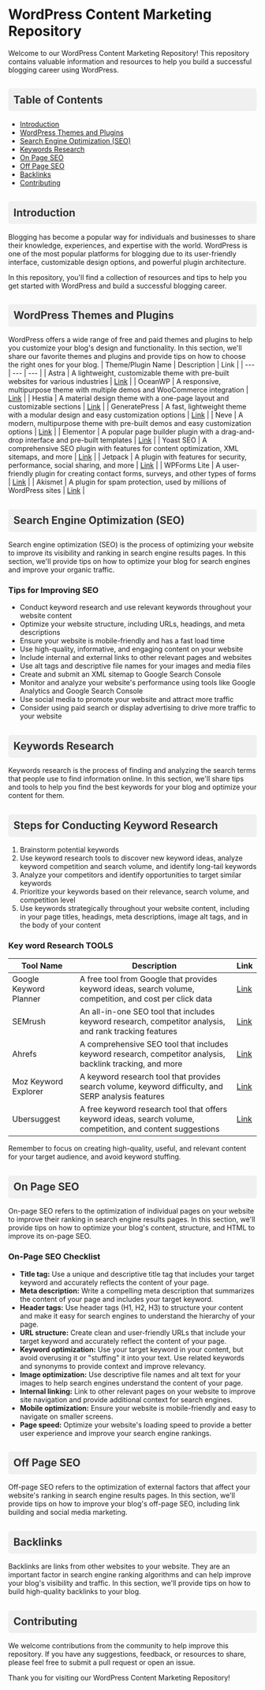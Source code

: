 # WordPress Content Marketing Repository

Welcome to our WordPress Content Marketing Repository! This repository contains valuable information and resources to help you build a successful blogging career using WordPress.




<style>
  h2 {
    background-color: #f0f0f0;
    color: #333;
    padding: 0.5em;
    border-radius: 5px;
  }
</style>




## Table of Contents

- [Introduction](#introduction)
- [WordPress Themes and Plugins](#wordpress-themes-and-plugins)
- [Search Engine Optimization (SEO)](#search-engine-optimization-seo)
- [Keywords Research](#keywords-research)
- [On Page SEO](#on-page-seo)
- [Off Page SEO](#off-page-seo)
- [Backlinks](#backlinks)
- [Contributing](#contributing)

## Introduction

Blogging has become a popular way for individuals and businesses to share their knowledge, experiences, and expertise with the world. WordPress is one of the most popular platforms for blogging due to its user-friendly interface, customizable design options, and powerful plugin architecture. 

In this repository, you'll find a collection of resources and tips to help you get started with WordPress and build a successful blogging career.

## WordPress Themes and Plugins

WordPress offers a wide range of free and paid themes and plugins to help you customize your blog's design and functionality. In this section, we'll share our favorite themes and plugins and provide tips on how to choose the right ones for your blog.
| Theme/Plugin Name | Description | Link |
| --- | --- | --- |
| Astra | A lightweight, customizable theme with pre-built websites for various industries | [Link](https://wpastra.com/) |
| OceanWP | A responsive, multipurpose theme with multiple demos and WooCommerce integration | [Link](https://oceanwp.org/) |
| Hestia | A material design theme with a one-page layout and customizable sections | [Link](https://themeisle.com/themes/hestia/) |
| GeneratePress | A fast, lightweight theme with a modular design and easy customization options | [Link](https://generatepress.com/) |
| Neve | A modern, multipurpose theme with pre-built demos and easy customization options | [Link](https://themeisle.com/themes/neve/) |
| Elementor | A popular page builder plugin with a drag-and-drop interface and pre-built templates | [Link](https://elementor.com/) |
| Yoast SEO | A comprehensive SEO plugin with features for content optimization, XML sitemaps, and more | [Link](https://yoast.com/wordpress/plugins/seo/) |
| Jetpack | A plugin with features for security, performance, social sharing, and more | [Link](https://jetpack.com/) |
| WPForms Lite | A user-friendly plugin for creating contact forms, surveys, and other types of forms | [Link](https://wpforms.com/) |
| Akismet | A plugin for spam protection, used by millions of WordPress sites | [Link](https://akismet.com/) |


## Search Engine Optimization (SEO)

Search engine optimization (SEO) is the process of optimizing your website to improve its visibility and ranking in search engine results pages. In this section, we'll provide tips on how to optimize your blog for search engines and improve your organic traffic.

### Tips for Improving SEO

- Conduct keyword research and use relevant keywords throughout your website content
- Optimize your website structure, including URLs, headings, and meta descriptions
- Ensure your website is mobile-friendly and has a fast load time
- Use high-quality, informative, and engaging content on your website
- Include internal and external links to other relevant pages and websites
- Use alt tags and descriptive file names for your images and media files
- Create and submit an XML sitemap to Google Search Console
- Monitor and analyze your website's performance using tools like Google Analytics and Google Search Console
- Use social media to promote your website and attract more traffic
- Consider using paid search or display advertising to drive more traffic to your website


## Keywords Research

Keywords research is the process of finding and analyzing the search terms that people use to find information online. In this section, we'll share tips and tools to help you find the best keywords for your blog and optimize your content for them.
## Steps for Conducting Keyword Research

1. Brainstorm potential keywords
2. Use keyword research tools to discover new keyword ideas, analyze keyword competition and search volume, and identify long-tail keywords
3. Analyze your competitors and identify opportunities to target similar keywords
4. Prioritize your keywords based on their relevance, search volume, and competition level
5. Use keywords strategically throughout your website content, including in your page titles, headings, meta descriptions, image alt tags, and in the body of your content

### Key word Research TOOLS
| Tool Name | Description | Link |
| --- | --- | --- |
| Google Keyword Planner | A free tool from Google that provides keyword ideas, search volume, competition, and cost per click data | [Link](https://ads.google.com/home/tools/keyword-planner/) |
| SEMrush | An all-in-one SEO tool that includes keyword research, competitor analysis, and rank tracking features | [Link](https://www.semrush.com/) |
| Ahrefs | A comprehensive SEO tool that includes keyword research, competitor analysis, backlink tracking, and more | [Link](https://ahrefs.com/) |
| Moz Keyword Explorer | A keyword research tool that provides search volume, keyword difficulty, and SERP analysis features | [Link](https://moz.com/products/keyword-explorer) |
| Ubersuggest | A free keyword research tool that offers keyword ideas, search volume, competition, and content suggestions | [Link](https://neilpatel.com/ubersuggest/) |


Remember to focus on creating high-quality, useful, and relevant content for your target audience, and avoid keyword stuffing.


## On Page SEO

On-page SEO refers to the optimization of individual pages on your website to improve their ranking in search engine results pages. In this section, we'll provide tips on how to optimize your blog's content, structure, and HTML to improve its on-page SEO.
### On-Page SEO Checklist

- **Title tag:** Use a unique and descriptive title tag that includes your target keyword and accurately reflects the content of your page.
- **Meta description:** Write a compelling meta description that summarizes the content of your page and includes your target keyword.
- **Header tags:** Use header tags (H1, H2, H3) to structure your content and make it easy for search engines to understand the hierarchy of your page.
- **URL structure:** Create clean and user-friendly URLs that include your target keyword and accurately reflect the content of your page.
- **Keyword optimization:** Use your target keyword in your content, but avoid overusing it or "stuffing" it into your text. Use related keywords and synonyms to provide context and improve relevancy.
- **Image optimization:** Use descriptive file names and alt text for your images to help search engines understand the content of your page.
- **Internal linking:** Link to other relevant pages on your website to improve site navigation and provide additional context for search engines.
- **Mobile optimization:** Ensure your website is mobile-friendly and easy to navigate on smaller screens.
- **Page speed:** Optimize your website's loading speed to provide a better user experience and improve your search engine rankings.


## Off Page SEO

Off-page SEO refers to the optimization of external factors that affect your website's ranking in search engine results pages. In this section, we'll provide tips on how to improve your blog's off-page SEO, including link building and social media marketing.

## Backlinks

Backlinks are links from other websites to your website. They are an important factor in search engine ranking algorithms and can help improve your blog's visibility and traffic. In this section, we'll provide tips on how to build high-quality backlinks to your blog.

## Contributing

We welcome contributions from the community to help improve this repository. If you have any suggestions, feedback, or resources to share, please feel free to submit a pull request or open an issue.

Thank you for visiting our WordPress Content Marketing Repository!
